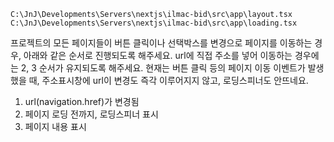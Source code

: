 `C:\JnJ\Developments\Servers\nextjs\ilmac-bid\src\app\layout.tsx`
`C:\JnJ\Developments\Servers\nextjs\ilmac-bid\src\app\loading.tsx`

프로젝트의 모든 페이지들이 버튼 클릭이나 선택박스를 변경으로 페이지를 이동하는 경우, 아래와 같은 순서로 진행되도록 해주세요. url에 직접 주소를 넣어 이동하는 경우에는 2, 3 순서가 유지되도록 해주세요.
현재는 버튼 클릭 등의 페이지 이동 이벤트가 발생했을 때, 주소표시창에  url이 변경도 즉각 이루어지지 않고, 로딩스피너도 안뜨네요.

1. url(navigation.href)가 변경됨
2. 페이지 로딩 전까지, 로딩스피너 표시
3. 페이지 내용 표시
